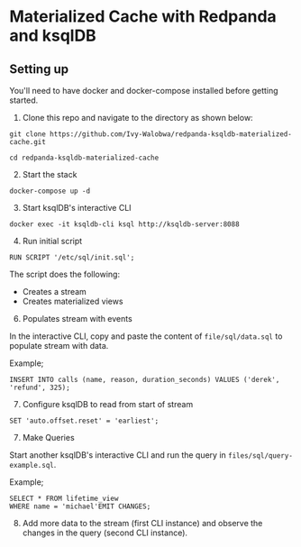 # Materialized Cache with Redpanda and ksqlDB

## Setting up  
You'll need to have docker and docker-compose installed before getting started.
1. Clone this repo and navigate to the directory as shown below:

```
git clone https://github.com/Ivy-Walobwa/redpanda-ksqldb-materialized-cache.git

cd redpanda-ksqldb-materialized-cache
```


2. Start the stack
```
docker-compose up -d
```
3. Start ksqlDB's interactive CLI

```
docker exec -it ksqldb-cli ksql http://ksqldb-server:8088
```

4. Run initial script
```
RUN SCRIPT '/etc/sql/init.sql';
```

The script does the following:
- Creates a stream
- Creates materialized views

6. Populates stream with events

In the interactive CLI, copy and paste the content of `file/sql/data.sql` to populate stream with data. 

Example;

```
INSERT INTO calls (name, reason, duration_seconds) VALUES ('derek', 'refund', 325);
```

7. Configure ksqlDB to read from start of stream
```
SET 'auto.offset.reset' = 'earliest';
```

7. Make Queries

Start another ksqlDB's interactive CLI and run the query in `files/sql/query-example.sql`. 

Example;

```
SELECT * FROM lifetime_view
WHERE name = 'michael'EMIT CHANGES;
```

8. Add more data to the stream (first CLI instance) and observe the changes in the query (second CLI instance).
